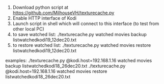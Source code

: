 1) Download python script at https://github.com/MilhouseVH/texturecache.py
2) Enable HTTP interface of Kodi
3) Launch script in shell which will connect to this interface (to test from other local PC)
4) to save watched list: ./texturecache.py  watched movies backup listwatchedkodi19_12dec20.txt
5) to restore watched list: ./texturecache.py  watched movies restore listwatchedkodi19_12dec20.txt

examples:
./texturecache.py @kodi.host=192.168.1.16 watched movies backup listwatchedkodi18_26dec20.txt
./texturecache.py @kodi.host=192.168.1.16 watched movies restore listwatchedkodi18_26dec20.txt

